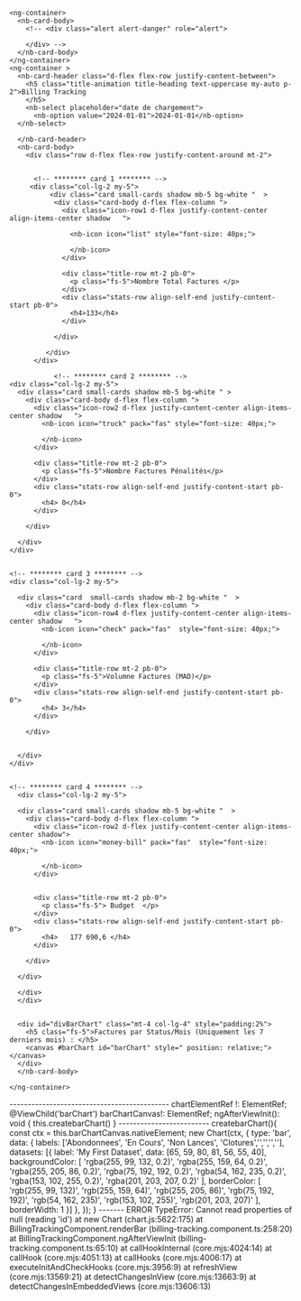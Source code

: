 <nb-card accent="primary">
  <ng-container>
    <ng-container>
      <!-- <rpa-portal-loading></rpa-portal-loading> -->
    </ng-container> 
   
    <ng-container>
      <nb-card-body>
        <!-- <div class="alert alert-danger" role="alert">
          
        </div> -->
      </nb-card-body>
    </ng-container>
    <ng-container >
      <nb-card-header class="d-flex flex-row justify-content-between">
        <h5 class="title-animation title-heading text-uppercase my-auto p-2">Billing Tracking
        </h5>
        <nb-select placeholder="date de chargement">
          <nb-option value="2024-01-01">2024-01-01</nb-option>
      </nb-select>
       
      </nb-card-header>
      <nb-card-body>
        <div class="row d-flex flex-row justify-content-around mt-2"> 


          <!-- ******** card 1 ******** -->
         <div class="col-lg-2 my-5">
              <div class="card small-cards shadow mb-5 bg-white "  >
               <div class="card-body d-flex flex-column ">
                 <div class="icon-row1 d-flex justify-content-center align-items-center shadow   ">
         
                   <nb-icon icon="list" style="font-size: 40px;">
         
                   </nb-icon>
                 </div>
         
                 <div class="title-row mt-2 pb-0">
                   <p class="fs-5">Nombre Total Factures </p>
                 </div>
                 <div class="stats-row align-self-end justify-content-start pb-0">
                   <h4>133</h4>
                 </div>
         
               </div>
         
             </div>
          </div>

               <!-- ******** card 2 ******** -->
    <div class="col-lg-2 my-5">
      <div class="card small-cards shadow mb-5 bg-white " >
        <div class="card-body d-flex flex-column ">
          <div class="icon-row2 d-flex justify-content-center align-items-center shadow   ">
            <nb-icon icon="truck" pack="fas" style="font-size: 40px;">
  
            </nb-icon>
          </div>
  
          <div class="title-row mt-2 pb-0">
            <p class="fs-5">Nombre Factures Pénalités</p>
          </div>
          <div class="stats-row align-self-end justify-content-start pb-0">
            <h4> 0</h4>
          </div>
  
        </div>
  
      </div>
    </div> 
  
  
    <!-- ******** card 3 ******** -->
    <div class="col-lg-2 my-5">
  
      <div class="card  small-cards shadow mb-2 bg-white "  >
        <div class="card-body d-flex flex-column ">
          <div class="icon-row4 d-flex justify-content-center align-items-center shadow   ">
            <nb-icon icon="check" pack="fas"  style="font-size: 40px;">
  
            </nb-icon>
          </div>
  
          <div class="title-row mt-2 pb-0">
            <p class="fs-5">Volumne Factures (MAD)</p>
          </div>
          <div class="stats-row align-self-end justify-content-start pb-0">
            <h4> 3</h4>
          </div>
  
        </div>
  
  
      </div>
    </div>  
  
  
    <!-- ******** card 4 ******** -->
      <div class="col-lg-2 my-5">
  
      <div class="card small-cards shadow mb-5 bg-white "  >
        <div class="card-body d-flex flex-column ">
          <div class="icon-row2 d-flex justify-content-center align-items-center shadow">
            <nb-icon icon="money-bill" pack="fas"  style="font-size: 40px;">
  
            </nb-icon>
          </div>
  
  
          <div class="title-row mt-2 pb-0">
            <p class="fs-5"> Budget  </p>
          </div>
          <div class="stats-row align-self-end justify-content-start pb-0">
            <h4>   177 690,6 </h4>
          </div>
  
        </div>
  
      </div>

      </div>
      </div>


      <div id="divBarChart" class="mt-4 col-lg-4" style="padding:2%">
        <h5 class="fs-5">Factures par Status/Mois (Uniquement les 7 derniers mois) : </h5>
        <canvas #barChart id="barChart" style=" position: relative;"></canvas>
      </div>
      </nb-card-body>
      
    </ng-container>
  </ng-container>
</nb-card>
<ng-container >
</ng-container>
--------------------------------------------
chartElementRef !: ElementRef<HTMLCanvasElement>;
  @ViewChild('barChart') barChartCanvas!: ElementRef<HTMLCanvasElement>;
   ngAfterViewInit(): void {
    this.createbarChart()
  }
  -------------------------
    createbarChart(){
    const ctx = this.barChartCanvas.nativeElement;
    new Chart(ctx, {
      type: 'bar',
      data: {
        labels: ['Abondonnees', 'En Cours', 'Non Lances', 'Clotures','','','',''],
        datasets: [{
          label: 'My First Dataset',
          data: [65, 59, 80, 81, 56, 55, 40],
          backgroundColor: [
            'rgba(255, 99, 132, 0.2)',
            'rgba(255, 159, 64, 0.2)',
            'rgba(255, 205, 86, 0.2)',
            'rgba(75, 192, 192, 0.2)',
            'rgba(54, 162, 235, 0.2)',
            'rgba(153, 102, 255, 0.2)',
            'rgba(201, 203, 207, 0.2)'
          ],
          borderColor: [
            'rgb(255, 99, 132)',
            'rgb(255, 159, 64)',
            'rgb(255, 205, 86)',
            'rgb(75, 192, 192)',
            'rgb(54, 162, 235)',
            'rgb(153, 102, 255)',
            'rgb(201, 203, 207)'
          ],
          borderWidth: 1
        }]
      },
    });
  }
  -------
ERROR TypeError: Cannot read properties of null (reading 'id')
    at new Chart (chart.js:5622:175)
    at BillingTrackingComponent.renderBar (billing-tracking.component.ts:258:20)
    at BillingTrackingComponent.ngAfterViewInit (billing-tracking.component.ts:65:10)
    at callHookInternal (core.mjs:4024:14)
    at callHook (core.mjs:4051:13)
    at callHooks (core.mjs:4006:17)
    at executeInitAndCheckHooks (core.mjs:3956:9)
    at refreshView (core.mjs:13569:21)
    at detectChangesInView (core.mjs:13663:9)
    at detectChangesInEmbeddedViews (core.mjs:13606:13)
